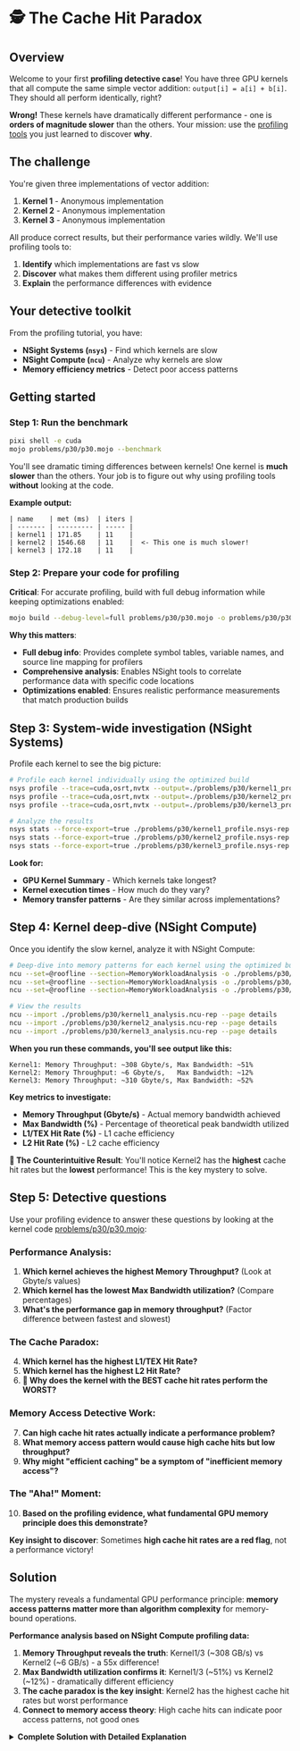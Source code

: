 # 🕵 The Cache Hit Paradox

## Overview

Welcome to your first **profiling detective case**! You have three GPU kernels that all compute the same simple vector addition: `output[i] = a[i] + b[i]`. They should all perform identically, right?

**Wrong!** These kernels have dramatically different performance - one is **orders of magnitude slower** than the others. Your mission: use the [profiling tools](./nvidia_profiling_basics.md) you just learned to discover **why**.


## The challenge

You're given three implementations of vector addition:

1. **Kernel 1** - Anonymous implementation
2. **Kernel 2** - Anonymous implementation
3. **Kernel 3** - Anonymous implementation

All produce correct results, but their performance varies wildly. We'll use profiling tools to:

1. **Identify** which implementations are fast vs slow
2. **Discover** what makes them different using profiler metrics
3. **Explain** the performance differences with evidence

## Your detective toolkit

From the profiling tutorial, you have:

- **NSight Systems (`nsys`)** - Find which kernels are slow
- **NSight Compute (`ncu`)** - Analyze why kernels are slow
- **Memory efficiency metrics** - Detect poor access patterns

## Getting started

### Step 1: Run the benchmark

```bash
pixi shell -e cuda
mojo problems/p30/p30.mojo --benchmark
```


You'll see dramatic timing differences between kernels! One kernel is **much slower** than the others. Your job is to figure out why using profiling tools **without** looking at the code.

**Example output:**

```
| name    | met (ms)  | iters |
| ------- | --------- | ----- |
| kernel1 | 171.85    | 11    |
| kernel2 | 1546.68   | 11    |  <- This one is much slower!
| kernel3 | 172.18    | 11    |
```

### Step 2: Prepare your code for profiling

**Critical**: For accurate profiling, build with full debug information while keeping optimizations enabled:

```bash
mojo build --debug-level=full problems/p30/p30.mojo -o problems/p30/p30_profiler
```

**Why this matters**:
- **Full debug info**: Provides complete symbol tables, variable names, and source line mapping for profilers
- **Comprehensive analysis**: Enables NSight tools to correlate performance data with specific code locations
- **Optimizations enabled**: Ensures realistic performance measurements that match production builds

## Step 3: System-wide investigation (NSight Systems)

Profile each kernel to see the big picture:

```bash
# Profile each kernel individually using the optimized build
nsys profile --trace=cuda,osrt,nvtx --output=./problems/p30/kernel1_profile ./problems/p30/p30_profiler --kernel1
nsys profile --trace=cuda,osrt,nvtx --output=./problems/p30/kernel2_profile ./problems/p30/p30_profiler --kernel2
nsys profile --trace=cuda,osrt,nvtx --output=./problems/p30/kernel3_profile ./problems/p30/p30_profiler --kernel3

# Analyze the results
nsys stats --force-export=true ./problems/p30/kernel1_profile.nsys-rep > ./problems/p30/kernel1_profile.txt
nsys stats --force-export=true ./problems/p30/kernel2_profile.nsys-rep > ./problems/p30/kernel2_profile.txt
nsys stats --force-export=true ./problems/p30/kernel3_profile.nsys-rep > ./problems/p30/kernel3_profile.txt
```

**Look for:**
- **GPU Kernel Summary** - Which kernels take longest?
- **Kernel execution times** - How much do they vary?
- **Memory transfer patterns** - Are they similar across implementations?

## Step 4: Kernel deep-dive (NSight Compute)

Once you identify the slow kernel, analyze it with NSight Compute:

```bash
# Deep-dive into memory patterns for each kernel using the optimized build
ncu --set=@roofline --section=MemoryWorkloadAnalysis -o ./problems/p30/kernel1_analysis ./problems/p30/p30_profiler --kernel1
ncu --set=@roofline --section=MemoryWorkloadAnalysis -o ./problems/p30/kernel2_analysis ./problems/p30/p30_profiler --kernel2
ncu --set=@roofline --section=MemoryWorkloadAnalysis -o ./problems/p30/kernel3_analysis ./problems/p30/p30_profiler --kernel3

# View the results
ncu --import ./problems/p30/kernel1_analysis.ncu-rep --page details
ncu --import ./problems/p30/kernel2_analysis.ncu-rep --page details
ncu --import ./problems/p30/kernel3_analysis.ncu-rep --page details
```

**When you run these commands, you'll see output like this:**

```
Kernel1: Memory Throughput: ~308 Gbyte/s, Max Bandwidth: ~51%
Kernel2: Memory Throughput: ~6 Gbyte/s,   Max Bandwidth: ~12%
Kernel3: Memory Throughput: ~310 Gbyte/s, Max Bandwidth: ~52%
```

**Key metrics to investigate:**
- **Memory Throughput (Gbyte/s)** - Actual memory bandwidth achieved
- **Max Bandwidth (%)** - Percentage of theoretical peak bandwidth utilized
- **L1/TEX Hit Rate (%)** - L1 cache efficiency
- **L2 Hit Rate (%)** - L2 cache efficiency

**🤔 The Counterintuitive Result**: You'll notice Kernel2 has the **highest** cache hit rates but the **lowest** performance! This is the key mystery to solve.

## Step 5: Detective questions

Use your profiling evidence to answer these questions by looking at the kernel code <a href="{{#include ../_includes/repo_url.md}}/blob/main/problems/p30/p30.mojo" class="filename">problems/p30/p30.mojo</a>:

### Performance Analysis:
1. **Which kernel achieves the highest Memory Throughput?** (Look at Gbyte/s values)
2. **Which kernel has the lowest Max Bandwidth utilization?** (Compare percentages)
3. **What's the performance gap in memory throughput?** (Factor difference between fastest and slowest)

### The Cache Paradox:
4. **Which kernel has the highest L1/TEX Hit Rate?**
5. **Which kernel has the highest L2 Hit Rate?**
6. **🤯 Why does the kernel with the BEST cache hit rates perform the WORST?**

### Memory Access Detective Work:
7. **Can high cache hit rates actually indicate a performance problem?**
8. **What memory access pattern would cause high cache hits but low throughput?**
9. **Why might "efficient caching" be a symptom of "inefficient memory access"?**

### The "Aha!" Moment:
10. **Based on the profiling evidence, what fundamental GPU memory principle does this demonstrate?**

**Key insight to discover**: Sometimes **high cache hit rates are a red flag**, not a performance victory!

## Solution

The mystery reveals a fundamental GPU performance principle: **memory access patterns matter more than algorithm complexity** for memory-bound operations.

**Performance analysis based on NSight Compute profiling data:**

1. **Memory Throughput reveals the truth**: Kernel1/3 (~308 GB/s) vs Kernel2 (~6 GB/s) - a 55x difference!
2. **Max Bandwidth utilization confirms it**: Kernel1/3 (~51%) vs Kernel2 (~12%) - dramatically different efficiency
3. **The cache paradox is the key insight**: Kernel2 has the highest cache hit rates but worst performance
4. **Connect to memory access theory**: High cache hits can indicate poor access patterns, not good ones

<details class="solution-details">
<summary><strong>Complete Solution with Detailed Explanation</strong></summary>

This profiling detective case demonstrates how memory access patterns can create orders-of-magnitude performance differences, even when kernels perform identical mathematical operations.

## **Performance Analysis and Evidence**

**NSight Systems Results (Execution Time):**
- **Kernel 1**: Fast execution time - **FASTEST**
- **Kernel 3**: Similar to Kernel 1 - **FAST**
- **Kernel 2**: Orders of magnitude slower - **CATASTROPHICALLY SLOW**

**NSight Compute Results (Memory Analysis):**
- **Kernel 1**: Memory Throughput ~308 GB/s, Max Bandwidth ~51%, L2 Hit Rate ~33%
- **Kernel 3**: Memory Throughput ~310 GB/s, Max Bandwidth ~52%, L2 Hit Rate ~33%
- **Kernel 2**: Memory Throughput ~6 GB/s, Max Bandwidth ~12%, L2 Hit Rate ~99%

**The Cache Paradox - Key Insight:**
- **Kernel2 has the HIGHEST cache hit rates** (L1: ~49%, L2: ~99%)
- **But Kernel2 has the LOWEST performance** (~6 GB/s vs ~308 GB/s)
- **This reveals that high cache hits can indicate POOR memory access patterns!**

## **The Cache Paradox Explained**

**Why do high cache hit rates indicate poor performance here?**

The counterintuitive NSight Compute results reveal a fundamental misunderstanding about GPU caching:

**Traditional CPU thinking (WRONG for GPUs):**
- High cache hit rates = good performance
- Cache hits are always better than cache misses

**GPU memory reality (CORRECT):**
- High cache hit rates can indicate **memory access inefficiency**
- **Strided access patterns** cause the same cache lines to be repeatedly accessed
- **Poor coalescing** means many cache transactions for little useful work

**What's happening in Kernel2:**
- **99% L2 hit rate**: Same memory locations accessed repeatedly due to large stride
- **49% L1 hit rate**: Cache is "working" but the access pattern is fundamentally broken
- **6 GB/s throughput**: Despite high cache hits, actual useful work is minimal
- **12% bandwidth utilization**: The memory system is severely underutilized

**The insight**: High cache hit rates in Kernel2 are a **symptom of the problem**, not a sign of efficiency!

## **Root Cause: Memory Coalescing Destruction**

**Memory access pattern analysis:**

**Kernel 1 (Coalesced Access):**
```mojo
i = block_idx.x * block_dim.x + thread_idx.x
if i < size:
    output[i] = a[i] + b[i]  # Adjacent threads access adjacent memory
```

**Kernel 2 (Strided Access):**
```mojo
i = tid
while i < size:
    output[i] = a[i] + b[i]  # Same operation...
    i += stride              # ...but with catastrophic large stride!
```

**Kernel 3 (Reverse Access):**
```mojo
for step in range(0, size, total_threads):
    forward_i = step + tid
    if forward_i < size:
        reverse_i = size - 1 - forward_i
        output[reverse_i] = a[reverse_i] + b[reverse_i]  # Predictable pattern
```

## **Memory Coalescing Theory and Practice**

**GPU memory architecture fundamentals:**
- **Cache line size**: 128 bytes (32 float32 values)
- **Warp size**: 32 threads execute together
- **Optimal pattern**: Adjacent threads access adjacent memory locations

**Coalescing visualization:**
```
Efficient (Kernel 1 & 3):    Catastrophic (Kernel 2):
Warp threads 0-31:          Warp threads 0-31:
Thread 0: [0]               Thread 0: [0]
Thread 1: [1]               Thread 1: [large_stride]
Thread 2: [2]               Thread 2: [2*large_stride]
...                         ...
Thread 31: [31]             Thread 31: [31*large_stride]
↑ 1 cache line fetch        ↑ Many cache line fetches!
```

**Why large strides are catastrophic:**
- **Memory bandwidth destruction**: Each warp requires many separate cache line fetches instead of 1
- **Massive memory traffic increase**: What should be 1 memory transaction becomes many
- **Cache thrashing**: Memory system overwhelmed with scattered access patterns
- **Pipeline stalls**: Memory latency dominates computation time

## **Profiling Methodology Insights**

**NSight Systems reveals the big picture:**
- **Timeline view**: Shows massive kernel execution time for Kernel2
- **Memory operations**: Identical across all kernels (rules out memory transfer bottlenecks)
- **API overhead**: Similar for all kernels (rules out launch overhead)

**Key detective questions that led to the solution:**
1. **"Are memory transfers the bottleneck?"** → No, all kernels have similar transfer times (NSight Systems)
2. **"Is kernel launch overhead the issue?"** → No, API times are similar (NSight Systems)
3. **"Which kernel has the lowest memory throughput?"** → Kernel2: ~6 GB/s vs ~308 GB/s (NSight Compute)
4. **"Wait, why does Kernel2 have 99% cache hit rates but worst performance?"** → **The cache paradox!**
5. **"Can high cache hits actually indicate poor memory access?"** → **Yes! This is the key insight.**
6. **"What memory access pattern causes high cache hits but low throughput?"** → Large stride patterns!

## **Real-World Applications**

**This pattern appears in:**

**Scientific computing:**
- **Stencil operations**: Neighbor access patterns can make/break performance
- **Linear algebra**: Matrix traversal patterns (row-major vs column-major)
- **Finite difference methods**: Grid access patterns in PDE solvers

**Image processing:**
- **Convolution kernels**: Filter access patterns
- **Image transformations**: Rotation and scaling operations
- **Color space conversions**: Channel interleaving patterns

**Machine learning:**
- **Matrix multiplications**: Blocking and tiling strategies
- **Tensor operations**: Memory layout optimization in deep learning
- **Data preprocessing**: Batch processing access patterns

## **Key Technical Insights**

**Memory-bound vs compute-bound:**
- **This workload**: Memory-bound (simple arithmetic, complex memory access)
- **Optimization priority**: Memory access patterns > algorithmic complexity
- **Performance bottleneck**: Memory bandwidth utilization, not floating-point throughput

**Profiling methodology:**
- **Start with NSight Systems**: Identify big-picture bottlenecks
- **Use NSight Compute for details**: Deep-dive into memory efficiency metrics
- **Compare systematically**: Identical workloads with different implementations
- **Focus on evidence**: Let profiler data guide analysis, not assumptions

**GPU architecture implications:**
- **Coalescing is critical**: Adjacent threads should access adjacent memory
- **Stride matters**: Large strides destroy memory efficiency
- **Cache line awareness**: Understand 128-byte cache line boundaries
- **Warp-level thinking**: Design access patterns for 32-thread warps

**Optimization principles:**
1. **Memory access patterns often dominate performance** in memory-bound kernels
2. **Simple algorithms with good coalescing** beat complex algorithms with poor coalescing
3. **High cache hit rates don't always mean good performance** - they can indicate poor access patterns
4. **Profiling tools reveal counterintuitive insights** - NSight Compute showed the cache paradox
5. **Measure, don't guess** - use tools to understand real bottlenecks

**The educational value of this puzzle:**
This detective case teaches that **profiling reveals counterintuitive truths**. Students learn that:
- **High cache hit rates can be red flags**, not performance victories
- **Memory throughput matters more than cache statistics** for memory-bound workloads
- **GPU performance intuition often fails** - systematic profiling is essential
- **Understanding memory systems trumps algorithmic cleverness** for memory-bound operations

</details>
